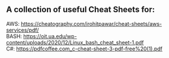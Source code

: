 ## A collection of useful Cheat Sheets for:

AWS: https://cheatography.com/irohitpawar/cheat-sheets/aws-services/pdf/ <br/>
BASH: https://oit.ua.edu/wp-content/uploads/2020/12/Linux_bash_cheat_sheet-1.pdf <br/>
C#: https://pdfcoffee.com_c-cheat-sheet-3-pdf-free%20(1).pdf </br>
